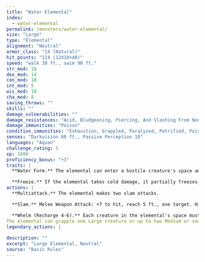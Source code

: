 ```yaml
---
title: "Water Elemental"
index:
  - water-elemental
permalink: /monsters/water-elemental/
size: "Large"
type: "Elemental"
alignment: "Neutral"
armor_class: "14 (Natural)"
hit_points: "114 (12d10+48)"
speed: "walk 30 ft., swim 90 ft."
str_mod: 18
dex_mod: 14
con_mod: 18
int_mod: 5
wis_mod: 10
cha_mod: 8
saving_throws: ""
skills: ""
damage_vulnerabilities: ""
damage_resistances: "Acid, Bludgeoning, Piercing, And Slashing From Nonmagical Weapons"
damage_immunities: "Poison"
condition_immunities: "Exhaustion, Grappled, Paralyzed, Petrified, Poisoned, Prone, Restrained, Unconscious"
senses: "Darkvision 60 ft., Passive Perception 10"
languages: "Aquan"
challenge_rating: 5
xp: 1800
proficiency_bonus: "+3"
traits: |
  **Water Form.** The elemental can enter a hostile creature's space and stop there. It can move through a space as narrow as 1 inch wide without squeezing.

  **Freeze.** If the elemental takes cold damage, it partially freezes; its speed is reduced by 20 ft. until the end of its next turn.
actions: |
  **Multiattack.** The elemental makes two slam attacks.

  **Slam.** Melee Weapon Attack: +7 to hit, reach 5 ft., one target. Hit: 13 (2d8 + 4) bludgeoning damage.

  **Whelm (Recharge 4-6).** Each creature in the elemental's space must make a DC 15 Strength saving throw. On a failure, a target takes 13 (2d8 + 4) bludgeoning damage. If it is Large or smaller, it is also grappled (escape DC 14). Until this grapple ends, the target is restrained and unable to breathe unless it can breathe water. If the saving throw is successful, the target is pushed out of the elemental's space.
The elemental can grapple one Large creature or up to two Medium or smaller creatures at one time. At the start of each of the elemental's turns, each target grappled by it takes 13 (2d8 + 4) bludgeoning damage. A creature within 5 feet of the elemental can pull a creature or object out of it by taking an action to make a DC 14 Strength and succeeding.  
legendary_actions: |
  
description: ""
excerpt: "Large Elemental, Neutral"
source: "Basic Rules"
---
```

